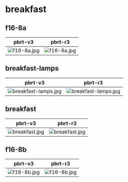 # breakfast
## f16-8a
|pbrt-v3|pbrt-r3|
|---|---|
|![f16-8a.jpg](../v3/breakfast/f16-8a.jpg)|![f16-8a.jpg](../r3/breakfast/f16-8a.jpg)|
## breakfast-lamps
|pbrt-v3|pbrt-r3|
|---|---|
|![breakfast-lamps.jpg](../v3/breakfast/breakfast-lamps.jpg)|![breakfast-lamps.jpg](../r3/breakfast/breakfast-lamps.jpg)|
## breakfast
|pbrt-v3|pbrt-r3|
|---|---|
|![breakfast.jpg](../v3/breakfast/breakfast.jpg)|![breakfast.jpg](../r3/breakfast/breakfast.jpg)|
## f16-8b
|pbrt-v3|pbrt-r3|
|---|---|
|![f16-8b.jpg](../v3/breakfast/f16-8b.jpg)|![f16-8b.jpg](../r3/breakfast/f16-8b.jpg)|
